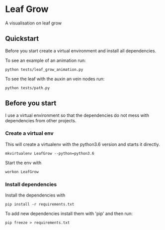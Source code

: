 # Leaf Grow

A visualisation on leaf grow

## Quickstart

Before you start create a virtual environment and install all dependencies.

To see an example of an animation run:

    python tests/leaf_grow_animation.py

To see the leaf with the auxin an vein nodes run:

    python tests/path.py


## Before you start

I use a virtual environment so that the dependencies do not mess with dependencies from other projects.

### Create a virtual env

This will create a virtualenv with the python3.6 version and starts it directly.

    mkvirtualenv LeafGrow --python=python3.6

Start the env with

    workon LeafGrow

### Install dependencies


Install the dependencies with

    pip install -r requirements.txt

To add new dependencies install them with 'pip' and then run:

    pip freeze > requirements.txt
